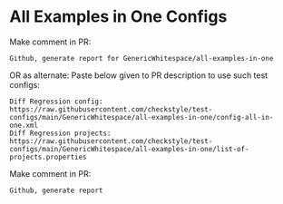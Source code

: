 # All Examples in One Configs
Make comment in PR:
```
Github, generate report for GenericWhitespace/all-examples-in-one
```
OR as alternate:
Paste below given to PR description to use such test configs:
```
Diff Regression config: https://raw.githubusercontent.com/checkstyle/test-configs/main/GenericWhitespace/all-examples-in-one/config-all-in-one.xml
Diff Regression projects: https://raw.githubusercontent.com/checkstyle/test-configs/main/GenericWhitespace/all-examples-in-one/list-of-projects.properties
```
Make comment in PR:
```
Github, generate report
```
